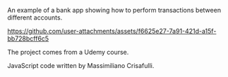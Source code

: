 An example of a bank app showing how to perform transactions between different accounts.

https://github.com/user-attachments/assets/f6625e27-7a91-421d-a15f-bb728bcff6c5

The project comes from a Udemy course.

JavaScript code written by Massimiliano Crisafulli.

